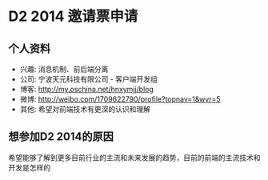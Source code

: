 # D2 2014 邀请票申请

## 个人资料

- 兴趣: 消息机制、前后端分离
- 公司: 宁波天元科技有限公司 - 客户端开发组 
- 博客: http://my.oschina.net/hnxymjj/blog
- 微博: http://weibo.com/1709622790/profile?topnav=1&wvr=5
- 其他: 希望对前端技术有更深的认识和理解

## 想参加D2 2014的原因
希望能够了解到更多目前行业的主流和未来发展的趋势，目前的前端的主流技术和开发是怎样的